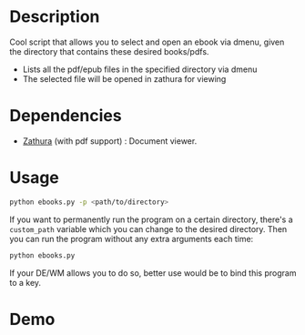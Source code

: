 # Description
Cool script that allows you to select and open an ebook via dmenu, given the directory that contains these desired books/pdfs.
- Lists all the pdf/epub files in the specified directory via dmenu
- The selected file will be opened in zathura for viewing

# Dependencies
- [Zathura](https://wiki.archlinux.org/title/Zathura) (with pdf support) : Document viewer.

# Usage
```bash
python ebooks.py -p <path/to/directory>
```

If you want to permanently run the program on a certain directory, there's a `custom_path` variable which you can change to the desired directory. Then you can run the program without any extra arguments each time:

```python
python ebooks.py
```

If your DE/WM allows you to do so, better use would be to bind this program to a key.

# Demo
